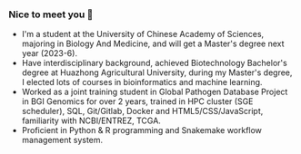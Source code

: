 ### Nice to meet you 👋

- I'm a student at the University of Chinese Academy of Sciences, majoring in Biology And Medicine, and will get a Master's degree next year (2023-6).
- Have interdisciplinary background, achieved Biotechnology Bachelor's degree at Huazhong Agricultural University, during my Master's degree, I elected lots of courses in bioinformatics and machine learning.
- Worked as a joint training student in Global Pathogen Database Project in BGI Genomics for over 2 years, trained in HPC cluster (SGE scheduler), SQL, Git/Gitlab, Docker and HTML5/CSS/JavaScript, familiarity with NCBI/ENTREZ, TCGA.
- Proficient in Python & R programming and Snakemake workflow management system.
